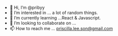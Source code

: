 - 👋 Hi, I’m @pribyy
- 👀 I’m interested in ... a lot of random things.
- 🌱 I’m currently learning ...React & Javascript.
- 💞️ I’m looking to collaborate on ...
- 📫 How to reach me ... priscilla.lee.son@gmail.com

<!---
pribyy/pribyy is a ✨ special ✨ repository because its `README.md` (this file) appears on your GitHub profile.
You can click the Preview link to take a look at your changes.
--->
